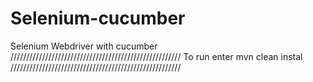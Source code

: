 # Selenium-cucumber
Selenium Webdriver with cucumber
//////////////////////////////////////////////////////
To run enter mvn clean instal
//////////////////////////////////////////////////////
